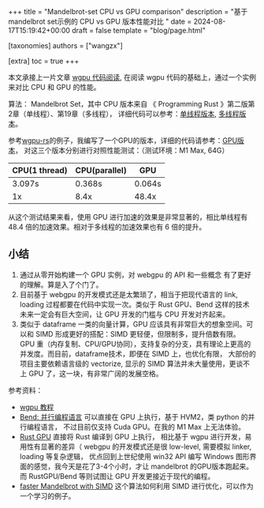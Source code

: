 +++
title = "Mandelbrot-set CPU vs GPU comparison"
description = "基于mandelbrot set示例的 CPU vs GPU 版本性能对比 "
date = 2024-08-17T15:19:42+00:00
draft = false
template = "blog/page.html"

[taxonomies]
authors = ["wangzx"]

[extra]
toc = true
+++

本文承接上一片文章 [wgpu 代码阅读](@/blog/wgpu.md), 在阅读 wgpu 代码的基础上，通过一个实例来对比 CPU 和 GPU 的性能。

算法： Mandelbrot Set，其中 CPU 版本来自 《 Programming Rust 》第二版第2章（单线程）、第19章（多线程），
详细代码可以参考：[单线程版本](https://github.com/wangzaixiang/mandelbrot_gpu/blob/main/src/cpu.rs),
[多线程版本](https://github.com/wangzaixiang/mandelbrot_gpu/blob/main/src/cpu_par.rs)。

参考[wgpu-rs](https://wgpu.rs)的例子，我编写了一个GPU的版本，详细的代码请参考：[GPU版本](https://github.com/wangzaixiang/mandelbrot_gpu/blob/main/src/gpu.rs)，
对这三个版本分别进行对照性能测试：（测试环境：M1 Max, 64G）

| CPU(1 thread) | CPU(parallel) | GPU    |
|---------------|---------------|--------|
| 3.097s        | 0.368s        | 0.064s |
| 1x            | 8.4x          | 48.4x  |

从这个测试结果来看，使用 GPU 进行加速的效果是非常显著的，相比单线程有 48.4 倍的加速效果。相对于多线程的加速效果也有 6 倍的提升。

## 小结
1. 通过从零开始构建一个 GPU 实例，对 webgpu 的 API 和一些概念 有了更好的理解。算是入了个门了。
2. 目前基于 webgpu 的开发模式还是太繁琐了，相当于把现代语言的 link, loading 过程都要在代码中实现一次。类似于 Rust GPU、Bend 这样的技术
   未来一定会有巨大空间，让 GPU 开发的门槛与 CPU 开发对齐起来。
3. 类似于 dataframe 一类的向量计算，GPU 应该具有非常巨大的想象空间。可以和 SIMD 形成更好的搭配：SIMD 更轻便，但限制多，提升倍数有限。
   GPU 重（内存复制、CPU/GPU协同），支持复杂的分支，具有理论上更高的并发度。而目前，dataframe技术，即便在 SIMD 上，也优化有限，
   大部份的项目主要依赖语言级的 vectorize, 显示的 SIMD 算法并未大量使用，更谈不上 GPU 了，这一块，有非常广阔的发展空格。 

参考资料：
- [wgpu 教程](https://webgpufundamentals.org/webgpu/lessons/webgpu-fundamentals.html) 
- [Bend: 并行编程语言](https://github.com/HigherOrderCO/Bend) 可以直接在 GPU 上执行，基于 HVM2，类 python 的并行编程语言，
   不过目前仅支持 Cuda GPU。在我的 M1 Max 上无法体验。
- [Rust GPU](https://rust-gpu.github.io/blog/transition-announcement/) 直接将 Rust 编译到 GPU 上执行，
  相比基于 wgpu 进行开发，易用性有显著的差异（ webgpu 的开发模式还是很 low-level, 需要模拟 linker, loading 等复杂逻辑，
  优点回到上世纪使用 win32 API 编写 Windows 图形界面的感觉，我今天是花了3-4个小时，才让 mandelbrot 的GPU版本跑起来。 
  而 RustGPU/Bend 等则试图让 GPU 开发更接近于现代的编程。
- [faster Mandelbrot with SIMD](https://pythonspeed.com/articles/optimizing-with-simd/)
  这个算法如何利用 SIMD 进行优化，可以作为一个学习的例子。